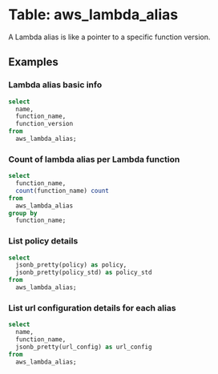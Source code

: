 # Table: aws_lambda_alias

A Lambda alias is like a pointer to a specific function version.

## Examples

### Lambda alias basic info

```sql
select
  name,
  function_name,
  function_version
from
  aws_lambda_alias;
```

### Count of lambda alias per Lambda function

```sql
select
  function_name,
  count(function_name) count
from
  aws_lambda_alias
group by
  function_name;
```

### List policy details

```sql
select
  jsonb_pretty(policy) as policy,
  jsonb_pretty(policy_std) as policy_std
from
  aws_lambda_alias;
```

### List url configuration details for each alias

```sql
select
  name,
  function_name,
  jsonb_pretty(url_config) as url_config
from
  aws_lambda_alias;
```